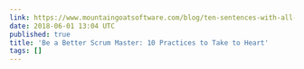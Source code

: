 ```yaml
---
link: https://www.mountaingoatsoftware.com/blog/ten-sentences-with-all-the-scrum-master-advice-youll-ever-need#When:16:00:00Z
date: 2018-06-01 13:04 UTC
published: true
title: 'Be a Better Scrum Master: 10 Practices to Take to Heart'
tags: []
---
```



